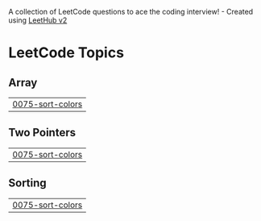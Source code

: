 A collection of LeetCode questions to ace the coding interview! - Created using [LeetHub v2](https://github.com/arunbhardwaj/LeetHub-2.0)
<!---LeetCode Topics Start-->
# LeetCode Topics
## Array
|  |
| ------- |
| [0075-sort-colors](https://github.com/Rajnishkalwar/LeetCode/tree/master/0075-sort-colors) |
## Two Pointers
|  |
| ------- |
| [0075-sort-colors](https://github.com/Rajnishkalwar/LeetCode/tree/master/0075-sort-colors) |
## Sorting
|  |
| ------- |
| [0075-sort-colors](https://github.com/Rajnishkalwar/LeetCode/tree/master/0075-sort-colors) |
<!---LeetCode Topics End-->